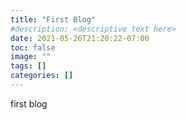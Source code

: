 ```yaml
---
title: "First Blog"
#description: <descriptive text here>
date: 2021-05-26T21:20:22-07:00
toc: false
image: ""
tags: []
categories: []
---
```


first blog

